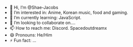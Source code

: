 - 👋 Hi, I’m @Shae-Jacobs
- 👀 I’m interested in: Anime, Korean music, food and gaming.
- 🌱 I’m currently learning: JavaScript.
- 💞️ I’m looking to collaborate on....
- 📫 How to reach me: Discord. Spacedoutdreamx
- 😄 Pronouns: He/Him
- ⚡ Fun fact: ...

<!---
Shae-Jacobs/Shae-Jacobs is a ✨ special ✨ repository because its `README.md` (this file) appears on your GitHub profile.
You can click the Preview link to take a look at your changes.
--->

